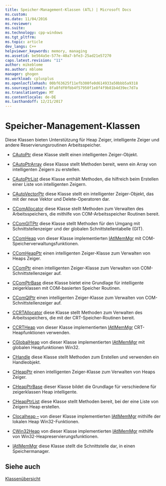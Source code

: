 ```yaml
---
title: Speicher-Management-Klassen (ATL) | Microsoft Docs
ms.custom: 
ms.date: 11/04/2016
ms.reviewer: 
ms.suite: 
ms.technology: cpp-windows
ms.tgt_pltfrm: 
ms.topic: article
dev_langs: C++
helpviewer_keywords: memory, managing
ms.assetid: be564a5e-577e-40a7-bfe3-25ad21e57270
caps.latest.revision: "11"
author: mikeblome
ms.author: mblome
manager: ghogen
ms.workload: cplusplus
ms.openlocfilehash: 00bf63625f11efb300fe0d614933a50bbb5a9318
ms.sourcegitcommit: 8fa8fdf0fbb4f57950f1e8f4f9b81b4d39ec7d7a
ms.translationtype: MT
ms.contentlocale: de-DE
ms.lasthandoff: 12/21/2017
---
```

# <a name="memory-management-classes"></a>Speicher-Management-Klassen
Diese Klassen bieten Unterstützung für Heap Zeiger, intelligente Zeiger und andere Reservierungsroutinen Arbeitsspeicher.  
  
-   [CAutoPtr](../atl/reference/cautoptr-class.md) diese Klasse stellt einen intelligenten Zeiger-Objekt.  
  
-   [CAutoPtrArray](../atl/reference/cautoptrarray-class.md) diese Klasse stellt Methoden bereit, wenn ein Array von intelligenten Zeigern zu erstellen.  
  
-   [CAutoPtrList](../atl/reference/cautoptrlist-class.md) diese Klasse enthält Methoden, die hilfreich beim Erstellen einer Liste von intelligenten Zeigern.  
  
-   [CAutoVectorPtr](../atl/reference/cautovectorptr-class.md) diese Klasse stellt ein intelligenter Zeiger-Objekt, das mit der neue Vektor und Delete-Operatoren dar.  
  
-   [CComAllocator](../atl/reference/ccomallocator-class.md) diese Klasse stellt Methoden zum Verwalten des Arbeitsspeichers, die mithilfe von COM-Arbeitsspeicher Routinen bereit.  
  
-   [CComGITPtr](../atl/reference/ccomgitptr-class.md) diese Klasse stellt Methoden für den Umgang mit Schnittstellenzeiger und der globalen Schnittstellentabelle (GIT).  
  
-   [CComHeap](../atl/reference/ccomheap-class.md) von dieser Klasse implementierten [IAtlMemMgr](../atl/reference/iatlmemmgr-class.md) mit COM-Speicherverwaltungsfunktionen.  
  
-   [CComHeapPtr](../atl/reference/ccomheapptr-class.md) einen intelligenten Zeiger-Klasse zum Verwalten von Heaps Zeiger.  
  
-   [CComPtr](../atl/reference/ccomptr-class.md) einen intelligenten Zeiger-Klasse zum Verwalten von COM-Schnittstellenzeiger auf.  
  
-   [CComPtrBase](../atl/reference/ccomptrbase-class.md) diese Klasse bietet eine Grundlage für intelligente zeigerklassen mit COM-basierten Speicher Routinen.  
  
-   [CComQIPtr](../atl/reference/ccomqiptr-class.md) einen intelligenten Zeiger-Klasse zum Verwalten von COM-Schnittstellenzeiger auf.  
  
-   [CCRTAllocator](../atl/reference/ccrtallocator-class.md) diese Klasse stellt Methoden zum Verwalten des Arbeitsspeichers, die mit der CRT-Speicher-Routinen bereit.  
  
-   [CCRTHeap](../atl/reference/ccrtheap-class.md) von dieser Klasse implementierten [IAtlMemMgr](../atl/reference/iatlmemmgr-class.md) CRT-Heapfunktionen verwenden.  
  
-   [CGlobalHeap](../atl/reference/cglobalheap-class.md) von dieser Klasse implementierten [IAtlMemMgr](../atl/reference/iatlmemmgr-class.md) mit globalen Heapfunktionen Win32.  
  
-   [CHandle](../atl/reference/chandle-class.md) diese Klasse stellt Methoden zum Erstellen und verwenden ein Handleobjekt.  
  
-   [CHeapPtr](../atl/reference/cheapptr-class.md) einen intelligenten Zeiger-Klasse zum Verwalten von Heaps Zeiger.  
  
-   [CHeapPtrBase](../atl/reference/cheapptrbase-class.md) dieser Klasse bildet die Grundlage für verschiedene für zeigerklassen Heap intelligente.  
  
-   [CHeapPtrList](../atl/reference/cheapptrlist-class.md) diese Klasse stellt Methoden bereit, bei der eine Liste von Zeigern Heap erstellen.  
  
-   [Clocalheap –](../atl/reference/clocalheap-class.md) von dieser Klasse implementierten [IAtlMemMgr](../atl/reference/iatlmemmgr-class.md) mithilfe der lokalen Heap Win32-Funktionen.  
  
-   [CWin32Heap](../atl/reference/cwin32heap-class.md) von dieser Klasse implementierten [IAtlMemMgr](../atl/reference/iatlmemmgr-class.md) mithilfe von Win32-Heapreservierungsfunktionen.  
  
-   [IAtlMemMgr](../atl/reference/iatlmemmgr-class.md) diese Klasse stellt die Schnittstelle dar, in einen Speichermanager.  
  
## <a name="see-also"></a>Siehe auch  
 [Klassenübersicht](../atl/atl-class-overview.md)

